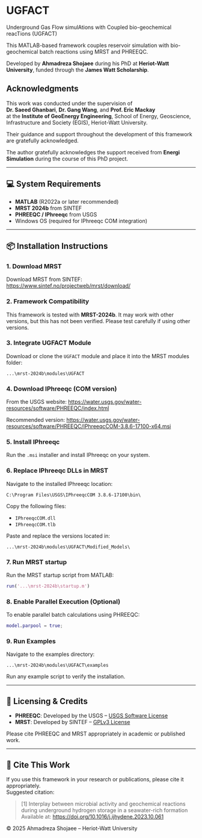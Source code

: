# UGFACT
Underground Gas Flow simulAtions with Coupled bio-geochemical reacTions (UGFACT)

This MATLAB-based framework couples reservoir simulation with bio-geochemical batch reactions using MRST and PHREEQC.

Developed by **Ahmadreza Shojaee** during his PhD at **Heriot-Watt University**, funded through the **James Watt Scholarship**.

## Acknowledgments

This work was conducted under the supervision of  
**Dr. Saeed Ghanbari**, **Dr. Gang Wang**, and **Prof. Eric Mackay**  
at the **Institute of GeoEnergy Engineering**, School of Energy, Geoscience, Infrastructure and Society (EGIS), Heriot-Watt University.

Their guidance and support throughout the development of this framework are gratefully acknowledged.

The author gratefully acknowledges the support received from **Energi Simulation** during the course of this PhD project.

---

## 💻 System Requirements

- **MATLAB** (R2022a or later recommended)
- **MRST 2024b** from SINTEF
- **PHREEQC / IPhreeqc** from USGS
- Windows OS (required for IPhreeqc COM integration)

---

## 📦 Installation Instructions

### 1. Download MRST
Download MRST from SINTEF:
https://www.sintef.no/projectweb/mrst/download/

### 2. Framework Compatibility
This framework is tested with **MRST-2024b**. It may work with other versions, but this has not been verified. Please test carefully if using other versions.

### 3. Integrate UGFACT Module
Download or clone the `UGFACT` module and place it into the MRST modules folder:
```
...\mrst-2024b\modules\UGFACT
```

### 4. Download IPhreeqc (COM version)
From the USGS website:
https://water.usgs.gov/water-resources/software/PHREEQC/index.html

Recommended version:
https://water.usgs.gov/water-resources/software/PHREEQC/IPhreeqcCOM-3.8.6-17100-x64.msi

### 5. Install IPhreeqc
Run the `.msi` installer and install IPhreeqc on your system.

### 6. Replace IPhreeqc DLLs in MRST
Navigate to the installed IPhreeqc location:
```
C:\Program Files\USGS\IPhreeqcCOM 3.8.6-17100\bin\
```

Copy the following files:
- `IPhreeqcCOM.dll`
- `IPhreeqcCOM.tlb`

Paste and replace the versions located in:
```
...\mrst-2024b\modules\UGFACT\Modified_Models\
```

### 7. Run MRST startup
Run the MRST startup script from MATLAB:
```matlab
run('...\mrst-2024b\startup.m')
```

### 8. Enable Parallel Execution (Optional)
To enable parallel batch calculations using PHREEQC:
```matlab
model.parpool = true;
```

### 9. Run Examples
Navigate to the examples directory:
```
...\mrst-2024b\modules\UGFACT\examples
```

Run any example script to verify the installation.

---

## 🧾 Licensing & Credits

- **PHREEQC**: Developed by the USGS – [USGS Software License](https://www.usgs.gov/software/phreeqc-version-3)
- **MRST**: Developed by SINTEF – [GPLv3 License](https://www.gnu.org/licenses/gpl-3.0.html)

Please cite PHREEQC and MRST appropriately in academic or published work.

---
## 📖 Cite This Work

If you use this framework in your research or publications, please cite it appropriately.  
Suggested citation:

> [1] Interplay between microbial activity and geochemical reactions during underground hydrogen storage in a seawater-rich formation  
> Available at: https://doi.org/10.1016/j.ijhydene.2023.10.061


© 2025 Ahmadreza Shojaee – Heriot-Watt University
